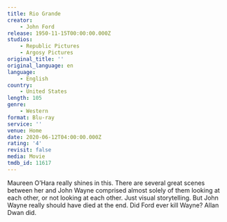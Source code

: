 ```yaml
---
title: Rio Grande
creator:
    - John Ford
release: 1950-11-15T00:00:00.000Z
studios:
    - Republic Pictures
    - Argosy Pictures
original_title: ''
original_language: en
language:
    - English
country:
    - United States
length: 105
genre:
    - Western
format: Blu-ray
service: ''
venue: Home
date: 2020-06-12T04:00:00.000Z
rating: '4'
revisit: false
media: Movie
tmdb_id: 11617
---
```


Maureen O’Hara really shines in this. There are several great scenes between her and John Wayne comprised almost solely of them looking at each other, or not looking at each other. Just visual storytelling. But John Wayne really should have died at the end. Did Ford ever kill Wayne? Allan Dwan did.

